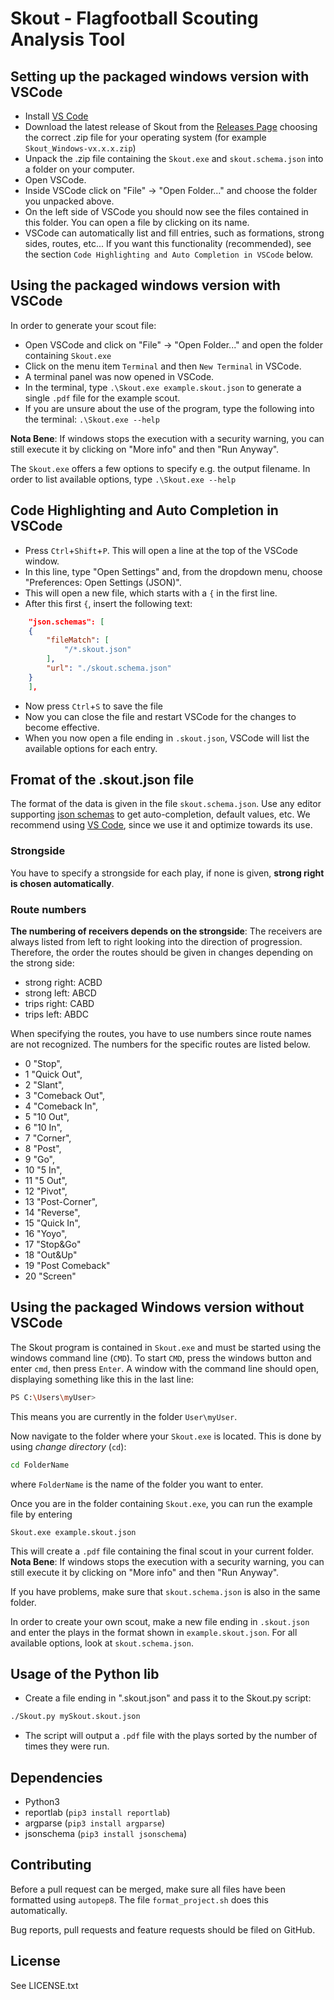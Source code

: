 # Skout - Flagfootball Scouting Analysis Tool

## Setting up the packaged windows version with VSCode

- Install [VS Code](https://code.visualstudio.com/)
- Download the latest release of Skout from the [Releases Page](https://github.com/XaverKlemenschits/Skout/releases) choosing the correct .zip file for your operating system (for example `Skout_Windows-vx.x.x.zip`)
- Unpack the .zip file containing the `Skout.exe` and `skout.schema.json` into a folder on your computer.
- Open VSCode.
- Inside VSCode click on "File" -> "Open Folder..." and choose the folder you unpacked above.
- On the left side of VSCode you should now see the files contained in this folder. You can open a file by clicking on its name.
- VSCode can automatically list and fill entries, such as formations, strong sides, routes, etc...
  If you want this functionality (recommended), see the section `Code Highlighting and Auto Completion in VSCode` below.

## Using the packaged windows version with VSCode

In order to generate your scout file:
- Open VSCode and click on "File" -> "Open Folder..." and open the folder containing `Skout.exe`
- Click on the menu item `Terminal` and then `New Terminal` in VSCode.
- A terminal panel was now opened in VSCode.
- In the terminal, type `.\Skout.exe example.skout.json` to generate a single `.pdf` file for the example scout.
- If you are unsure about the use of the program, type the following into the terminal: `.\Skout.exe --help`

**Nota Bene**: If windows stops the execution with a security warning, you can still execute it by clicking on "More info" and then "Run Anyway".

The `Skout.exe` offers a few options to specify e.g. the output filename.
In order to list available options, type `.\Skout.exe --help`

## Code Highlighting and Auto Completion in VSCode

- Press `Ctrl`+`Shift`+`P`. This will open a line at the top of the VSCode window.
- In this line, type "Open Settings" and, from the dropdown menu, choose "Preferences: Open Settings (JSON)".
- This will open a new file, which starts with a `{` in the first line.
- After this first `{`, insert the following text:
```json
    "json.schemas": [
    {
        "fileMatch": [
            "/*.skout.json"
        ],
        "url": "./skout.schema.json"
    }
    ],
```
- Now press `Ctrl`+`S` to save the file
- Now you can close the file and restart VSCode for the changes to become effective.
- When you now open a file ending in `.skout.json`, VSCode will list the available options for each entry.

## Fromat of the .skout.json file

The format of the data is given in the file `skout.schema.json`. Use any editor supporting [json schemas](https://json-schema.org) to get auto-completion, default values, etc. We recommend using [VS Code](https://code.visualstudio.com/), since we use it and optimize towards its use.

### Strongside

You have to specify a strongside for each play, if none is given, **strong right is chosen automatically**.

### Route numbers

**The numbering of receivers depends on the strongside**: The receivers are always listed from left to right looking into the direction of progression.
Therefore, the order the routes should be given in changes depending on the strong side:
- strong right: ACBD
- strong left:  ABCD
- trips right:  CABD
- trips left:   ABDC

When specifying the routes, you have to use numbers since route names are not recognized. The numbers for the specific routes are listed below.

- 0 "Stop",
- 1 "Quick Out",
- 2 "Slant",
- 3 "Comeback Out",
- 4 "Comeback In",
- 5 "10 Out",
- 6 "10 In",
- 7 "Corner",
- 8 "Post",
- 9 "Go",
- 10 "5 In",
- 11 "5 Out",
- 12 "Pivot",
- 13 "Post-Corner",
- 14 "Reverse",
- 15 "Quick In",
- 16 "Yoyo",
- 17 "Stop&Go"
- 18 "Out&Up"
- 19 "Post Comeback"
- 20 "Screen"

## Using the packaged Windows version without VSCode

The Skout program is contained in `Skout.exe` and must be started using the windows command line (`CMD`).
To start `CMD`, press the windows button and enter `cmd`, then press `Enter`.
A window with the command line should open, displaying something like this in the last line:

```bash
PS C:\Users\myUser>
```
This means you are currently in the folder `User\myUser`.

Now navigate to the folder where your `Skout.exe` is located. This is done by using *change directory* (`cd`):

```bash
cd FolderName
```
where `FolderName` is the name of the folder you want to enter.

Once you are in the folder containing `Skout.exe`, you can run the example file by entering

```
Skout.exe example.skout.json
```
This will create a `.pdf` file containing the final scout in your current folder.
**Nota Bene**: If windows stops the execution with a security warning, you can still execute it by clicking on "More info" and then "Run Anyway".

If you have problems, make sure that `skout.schema.json` is also in the same folder.

In order to create your own scout, make a new file ending in `.skout.json` and enter the plays in the format shown in `example.skout.json`.
For all available options, look at `skout.schema.json`.

## Usage of the Python lib

- Create a file ending in ".skout.json" and pass it to the Skout.py script:
```sh
./Skout.py mySkout.skout.json
```

- The script will output a `.pdf` file with the plays sorted by the number of times they were run.

## Dependencies

- Python3
- reportlab (`pip3 install reportlab`)
- argparse (`pip3 install argparse`)
- jsonschema (`pip3 install jsonschema`)

## Contributing

Before a pull request can be merged, make sure all files have been formatted using `autopep8`.
The file `format_project.sh` does this automatically.

Bug reports, pull requests and feature requests should be filed on GitHub.

## License

See LICENSE.txt